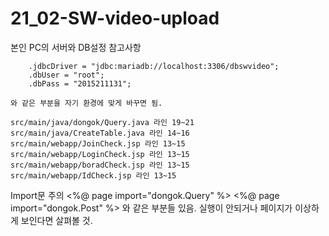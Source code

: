 # 21_02-SW-video-upload

본인 PC의 서버와 DB설정 참고사항

		.jdbcDriver = "jdbc:mariadb://localhost:3306/dbswvideo";
		.dbUser = "root";
		.dbPass = "2015211131";
    
    와 같은 부분을 자기 환경에 맞게 바꾸면 됨.
    
    src/main/java/dongok/Query.java 라인 19~21
    src/main/java/CreateTable.java 라인 14~16
    src/main/webapp/JoinCheck.jsp 라인 13~15
    src/main/webapp/LoginCheck.jsp 라인 13~15
    src/main/webapp/boradCheck.jsp 라인 13~15
    src/main/webapp/IdCheck.jsp 라인 13~15
    
    
    


Import문 주의
    <%@ page import="dongok.Query" %>
    <%@ page import="dongok.Post" %>
    와 같은 부분들 있음. 실행이 안되거나 페이지가 이상하게 보인다면 살펴볼 것.
